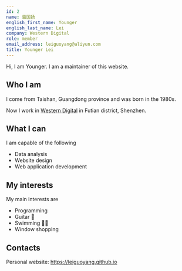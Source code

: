 ```yaml
---
id: 2
name: 雷国扬
english_first_name: Younger
english_last_name: Lei
company: Western Digital
role: member
email_address: leiguoyang@aliyun.com
title: Younger Lei
---
```


Hi, I am Younger. I am a maintainer of this website.

## Who I am
I come from Taishan, Guangdong province and was born in the 1980s.

Now I work in <a href="https://www.westerndigital.com/">Western Digital</a> in Futian district, Shenzhen.

## What I can
I am capable of the following

- Data analysis
- Website design
- Web application development

## My interests
My main interests are

- Programming
- Guitar 🎸
- Swimming 🏊‍♂️
- Window shopping

## Contacts

Personal website: <a href="https://leiguoyang.github.io/">https://leiguoyang.github.io</a>
